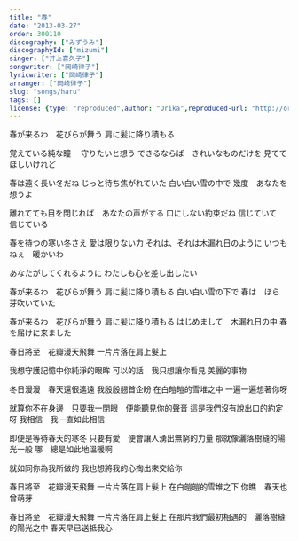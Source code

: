 ```yaml
---
title: "春"
date: "2013-03-27"
order: 300110
discography: ["みずうみ"]
discographyId: ["mizumi"]
singer: ["井上喜久子"]
songwriter: ["岡崎律子"]
lyricwriter: ["岡崎律子"]
arranger: ["岡崎律子"]
slug: "songs/haru"
tags: []
license: {type: "reproduced",author: "Orika",reproduced-url: "http://orikamushi.myweb.hinet.net",reproduced-website: "織歌蟲"}
---
```


春が来るわ　花びらが舞う 
肩に髪に降り積もる 

覚えている純な瞳　 守りたいと想う 
できるならば　きれいなものだけを 
見ててほしいけれど 

春は遠く長い冬だね 
じっと待ち焦がれていた 
白い白い雪の中で 
幾度　あなたを想うよ 

離れてても目を閉じれば　あなたの声がする 
口にしない約束だね 
信じていて　信じている 

春を待つの寒い冬さえ 
愛は限りない力 
それは、それは木漏れ日のように 
いつも　ねぇ　暖かいわ 

あなたがしてくれるように 
わたしも心を差し出したい 

春が来るわ　花びらが舞う 
肩に髪に降り積もる 
白い白い雪の下で 
春は　ほら　芽吹いていた

春が来るわ　花びらが舞う 
肩に髪に降り積もる 
はじめまして　木漏れ日の中 
春を届けに来ました 

春日將至　花瓣漫天飛舞
一片片落在肩上髮上

我想守護記憶中你純淨的眼眸
可以的話　我只想讓你看見
美麗的事物

冬日漫漫　春天還很遙遠
我殷殷翹首企盼
在白皚皚的雪堆之中
一遍一遍想著你呀

就算你不在身邊　只要我一閉眼　便能聽見你的聲音
這是我們沒有說出口的約定呀
我相信　我一直如此相信

即便是等待春天的寒冬
只要有愛　便會讓人湧出無窮的力量
那就像灑落樹縫的陽光一般
哪　總是如此地溫暖啊

就如同你為我所做的
我也想將我的心掏出來交給你

春日將至　花瓣漫天飛舞
一片片落在肩上髮上
在白皚皚的雪堆之下
你瞧　春天也曾萌芽

春日將至　花瓣漫天飛舞
一片片落在肩上髮上
在那片我們最初相遇的　灑落樹縫的陽光之中
春天早已送抵我心
